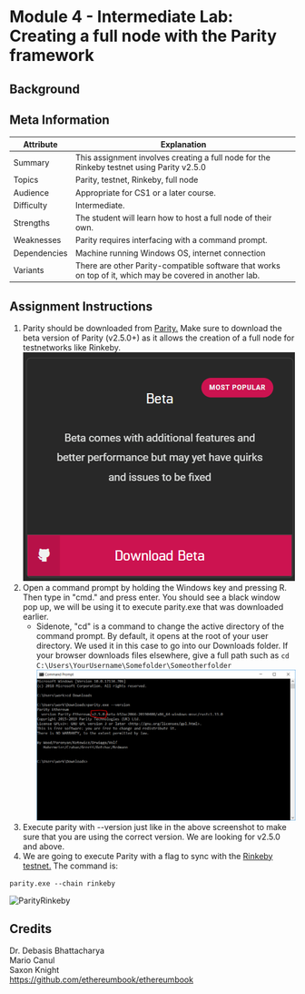 # Module 4 - Intermediate Lab: Creating a full node with the Parity framework

## Background


## Meta Information
| Attribute | Explanation |
| - | - |
| Summary | This assignment involves creating a full node for the Rinkeby testnet using Parity v2.5.0 |
| Topics  | Parity, testnet, Rinkeby, full node |
| Audience | Appropriate for CS1 or a later course. |
| Difficulty | Intermediate. |
| Strengths | The student will learn how to host a full node of their own. |
| Weaknesses | Parity requires interfacing with a command prompt. |
| Dependencies | Machine running Windows OS, internet connection |
| Variants | There are other Parity-compatible software that works on top of it, which may be covered in another lab. |

## Assignment Instructions
1. Parity should be downloaded from [Parity.](Parity) Make sure to download the beta version of Parity (v2.5.0+) as it allows the creation of a full node for testnetworks like Rinkeby.
![Beta](beta.PNG)
2. Open a command prompt by holding the Windows key and pressing R. Then type in "cmd." and press enter. You should see a black window pop up, we will be using it to execute parity.exe that was downloaded earlier.
	* Sidenote, "cd" is a command to change the active directory of the command prompt. By default, it opens at the root of your user directory. We used it in this case to go into our Downloads folder. If your browser downloads files elsewhere, give a full path such as `cd C:\Users\YourUsername\Somefolder\Someotherfolder`
![Parityexec](parityexec.PNG)
3. Execute parity with --version just like in the above screenshot to make sure that you are using the correct version. We are looking for v2.5.0 and above.
4. We are going to execute Parity with a flag to sync with the [Rinkeby testnet.](Rinkeby) The command is:
```
parity.exe --chain rinkeby
```
![ParityRinkeby](parityrinkeby)


## Credits
Dr. Debasis Bhattacharya  
Mario Canul  
Saxon Knight  
https://github.com/ethereumbook/ethereumbook  

[Remix]: https://remix.ethereum.org
[Parity]: https://www.parity.io/ethereum/#download
[Rinkeby]: https://www.rinkeby.io 